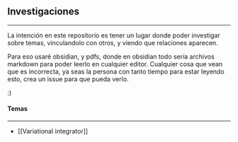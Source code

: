 ## Investigaciones
---

La intención en este repositorio es tener un lugar donde poder investigar sobre temas, vinculandolo con otros, y viendo que relaciones aparecen.

Para eso usaré obsidian, y pdfs, donde en obsidian todo sería archivos markdown para poder leerlo en cualquier editor. Cualquier cosa que vean que es incorrecta, ya seas la persona con tanto tiempo para estar leyendo esto, crea un issue para que pueda verlo.

:)

#### Temas
---
* [[Variational integrator]]